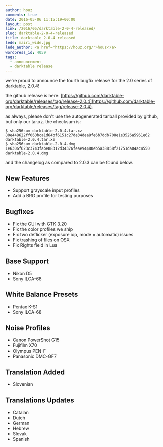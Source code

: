 ```yaml
---
author: houz
comments: true
date: 2016-05-06 11:15:19+00:00
layout: post
link: /2016/05/darktable-2-0-4-released/
slug: darktable-2-0-4-released
title: darktable 2.0.4 released
lede: mairi_wide.jpg
lede_author: <a href="https://houz.org/">houz</a>
wordpress_id: 4059
tags:
  - announcement
  - darktable release
---
```

we're proud to announce the fourth bugfix release for the 2.0 series of darktable, 2.0.4!

the github release is here: [https://github.com/darktable-org/darktable/releases/tag/release-2.0.4](https://github.com/darktable-org/darktable/releases/tag/release-2.0.4).

as always, please don't use the autogenerated tarball provided by github, but only our tar.xz. the checksum is:

    $ sha256sum darktable-2.0.4.tar.xz
    80e448622ff060bca1d64bf6151c27de34dea8fe6b7ddb708e1e3526a5961e62  darktable-2.0.4.tar.xz
    $ sha256sum darktable-2.0.4.dmg
    1e6306f623c3743fabe88312d34376feae94480eb5a38858f21751da04ac4550  darktable-2.0.4.dmg

and the changelog as compared to 2.0.3 can be found below.

## New Features

* Support grayscale input profiles
* Add a BRG profile for testing purposes

## Bugfixes

* Fix the GUI with GTK 3.20
* Fix the color profiles we ship
* Fix two deflicker (exposure iop, mode = automatic) issues
* Fix trashing of files on OSX
* Fix Rights field in Lua

## Base Support

* Nikon D5
* Sony ILCA-68

## White Balance Presets

* Pentax K-S1
* Sony ILCA-68

## Noise Profiles

* Canon PowerShot G15
* Fujifilm X70
* Olympus PEN-F
* Panasonic DMC-GF7

## Translation Added

* Slovenian

## Translations Updates

* Catalan
* Dutch
* German
* Hebrew
* Slovak
* Spanish
